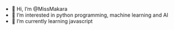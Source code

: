 - 👋 Hi, I’m @MissMakara
- 👀 I’m interested in python programming, machine learning and AI
- 🌱 I’m currently learning javascript

<!---
MissMakara/MissMakara is a ✨ special ✨ repository because its `README.md` (this file) appears on your GitHub profile.
You can click the Preview link to take a look at your changes.
--->
